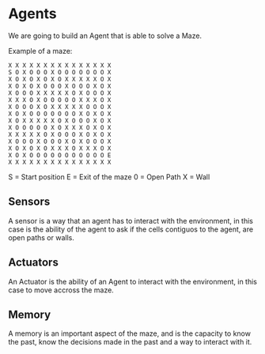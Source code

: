 # Agents

We are going to build an Agent that is able to solve a Maze.

Example of a maze:

```
X X X X X X X X X X X X X X X
S O X O O O X O O O O O O O X
X O X O X O X O X X X X X O X
X O X O X O O O X O O O X O X
X O O O X X X X X O X O O O X
X X X O X O O O O O X X X O X
X O O O X O X X X X X O O O X
X O X O O O O O O O X O X O X
X O X X X X X O X O O O X O X
X O O O O O X O X X X O X O X
X X X X X O X O O O X O X O X
X O O O X O O O X O X O O O X
X O X O X O X X X O X X X O X
X O X O O O O O O O O O O O E
X X X X X X X X X X X X X X X
```

S = Start position
E = Exit of the maze
0 = Open Path
X = Wall

## Sensors

A sensor is a way that an agent has to interact with the environment, in this case is the ability of the agent to ask if the cells contiguos to the agent, are open paths or walls.

## Actuators
An Actuator is the ability of an Agent to interact with the environment, in this case to move accross the maze.

## Memory
A memory is an important aspect of the maze, and is the capacity to know the past, know the decisions made in the past and a way to interact with it.





